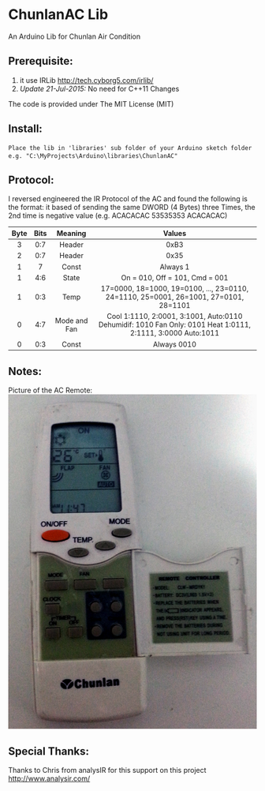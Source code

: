 ChunlanAC Lib
==============

An Arduino Lib for Chunlan Air Condition

Prerequisite:
-------------
1) it use IRLib http://tech.cyborg5.com/irlib/
2) _Update 21-Jul-2015:_ No need for C++11 Changes



The code is provided under The MIT License (MIT)

Install:
--------
```
Place the lib in 'libraries' sub folder of your Arduino sketch folder
e.g. "C:\MyProjects\Arduino\libraries\ChunlanAC"
```

Protocol:
---------
I reversed engineered the IR Protocol of the AC and found the following is the format:
it based of sending the same DWORD (4 Bytes) three Times,
the 2nd time is negative value (e.g. ACACACAC 53535353 ACACACAC)

Byte	| Bits	| Meaning		| Values	|
:------:|:-----:|:-------------:|:---------:|
3		| 0:7	| Header		| 0xB3		|
2		| 0:7	| Header		| 0x35		|
1		| 7		| Const			| Always 1	|
1		| 4:6	| State			| On = 010, Off = 101, Cmd = 001	|
1		| 0:3	| Temp			| 17=0000, 18=1000, 19=0100, ..., 23=0110, 24=1110, 25=0001, 26=1001, 27=0101, 28=1101	|
0		| 4:7	| Mode and Fan	| Cool 1:1110, 2:0001, 3:1001, Auto:0110 Dehumidif: 1010 Fan Only: 0101 Heat 1:0111, 2:1111, 3:0000 Auto:1011	|
0		| 0:3	| Const			| Always 0010	|
	
Notes:
------
Picture of the AC Remote:
![Chunlan AC Remote](https://github.com/baget/ChunlanAc/raw/master/Docs/ACRemote.jpg "Chunlan AC Remote")

	
Special Thanks:
--------------
Thanks to Chris from analysIR for this support on this project
http://www.analysir.com/
